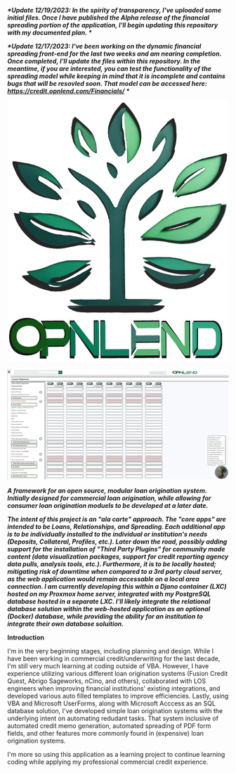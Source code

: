 **_*Update 12/19/2023: In the spirity of transparency, I've uploaded some initial files. Once I have published the Alpha release of the financial spreading portion of the application, I'll begin updating this repository with my documented plan. *_**

**_*Update 12/17/2023: I've been working on the dynamic financial spreading front-end for the last two weeks and am nearing completion. Once completed, I'll update the files within this repository. In the meantime, if you are interested, you can test the functionality of the spreading model while keeping in mind that it is incomplete and contains bugs that will be resovled soon. That model can be accessed here: https://credit.opnlend.com/Financials/ *_**

![opnlend-logo](Media/OpnLend-Logo.jpg)

![opnlend-financial-spreading-example](Media/financial_spreading_example.jpg)

**_A framework for an open source, modular loan origination system. Initially designed for commercial loan origination, while allowing for consumer loan origination moduels to be developed at a later date._**

**_The intent of this project is an "ala carte" approach. The "core apps" are intended to be Loans, Relationships, and Spreading. Each additional app is to be individually installed to the individual or institution's needs (Deposits, Collateral, Profiles, etc.). Later down the road, possibly adding support for the installation of "Third Party Plugins" for community made content (data visualization packages, support for credit reporting agency data pulls, analysis tools, etc.).  Furthermore, it is to be locally hosted; mitigating risk of downtime when compared to a 3rd party cloud server, as the web application would remain accessable on a local area connection. I am currently developing this within a Djano container (LXC) hosted on my Proxmox home server, integrated with my PostgreSQL database hosted in a separate LXC. I'll likely integrate the relational database solution within the web-hosted application as an optional (Docker) database, while providing the ability for an institution to integrate their own database soluition._**



**Introduction**

I'm in the very beginning stages, including planning and design. While I have been working in commercial credit/underwriting for the last decade, I'm still very much learning at coding outside of VBA. However, I have experience utilizing various different loan origination systems (Fusion Credit Quest, Abrigo Sageworks, nCino, and others), collaborated with LOS engineers when improving financial institutions' existing integrations, and developed various auto filled templates to improve efficiencies. Lastly, using VBA and Microsoft UserForms, along with Microsoft Acccess as an SQL database solution, I've developed simple loan origination systems with the underlying intent on automating redudant tasks. That system inclusive of automated credit memo generation, automated spreading of PDF form fields, and other features more commonly found in (expensive) loan origination systems.

I'm more so using this application as a learning project to continue learning coding while applying my professional commercial credit experience.
